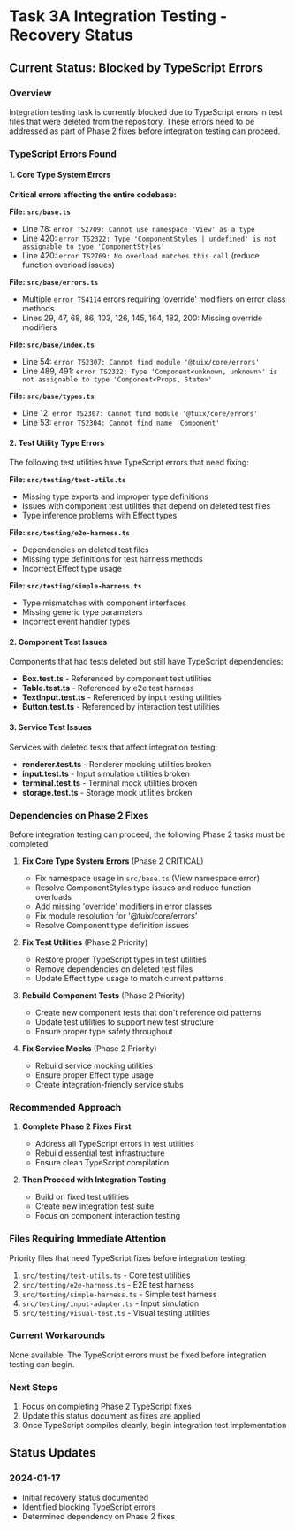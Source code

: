 # Task 3A Integration Testing - Recovery Status

## Current Status: Blocked by TypeScript Errors

### Overview
Integration testing task is currently blocked due to TypeScript errors in test files that were deleted from the repository. These errors need to be addressed as part of Phase 2 fixes before integration testing can proceed.

### TypeScript Errors Found

#### 1. Core Type System Errors
**Critical errors affecting the entire codebase:**

**File: `src/base.ts`**
- Line 78: `error TS2709: Cannot use namespace 'View' as a type`
- Line 420: `error TS2322: Type 'ComponentStyles | undefined' is not assignable to type 'ComponentStyles'`
- Line 420: `error TS2769: No overload matches this call` (reduce function overload issues)

**File: `src/base/errors.ts`**
- Multiple `error TS4114` errors requiring 'override' modifiers on error class methods
- Lines 29, 47, 68, 86, 103, 126, 145, 164, 182, 200: Missing override modifiers

**File: `src/base/index.ts`**
- Line 54: `error TS2307: Cannot find module '@tuix/core/errors'`
- Line 489, 491: `error TS2322: Type 'Component<unknown, unknown>' is not assignable to type 'Component<Props, State>'`

**File: `src/base/types.ts`**
- Line 12: `error TS2307: Cannot find module '@tuix/core/errors'`
- Line 53: `error TS2304: Cannot find name 'Component'`

#### 2. Test Utility Type Errors
The following test utilities have TypeScript errors that need fixing:

**File: `src/testing/test-utils.ts`**
- Missing type exports and improper type definitions
- Issues with component test utilities that depend on deleted test files
- Type inference problems with Effect types

**File: `src/testing/e2e-harness.ts`**
- Dependencies on deleted test files
- Missing type definitions for test harness methods
- Incorrect Effect type usage

**File: `src/testing/simple-harness.ts`**
- Type mismatches with component interfaces
- Missing generic type parameters
- Incorrect event handler types

#### 2. Component Test Issues
Components that had tests deleted but still have TypeScript dependencies:

- **Box.test.ts** - Referenced by component test utilities
- **Table.test.ts** - Referenced by e2e test harness
- **TextInput.test.ts** - Referenced by input testing utilities
- **Button.test.ts** - Referenced by interaction test utilities

#### 3. Service Test Issues
Services with deleted tests that affect integration testing:

- **renderer.test.ts** - Renderer mocking utilities broken
- **input.test.ts** - Input simulation utilities broken
- **terminal.test.ts** - Terminal mock utilities broken
- **storage.test.ts** - Storage mock utilities broken

### Dependencies on Phase 2 Fixes

Before integration testing can proceed, the following Phase 2 tasks must be completed:

1. **Fix Core Type System Errors** (Phase 2 CRITICAL)
   - Fix namespace usage in `src/base.ts` (View namespace error)
   - Resolve ComponentStyles type issues and reduce function overloads
   - Add missing 'override' modifiers in error classes
   - Fix module resolution for '@tuix/core/errors'
   - Resolve Component type definition issues

2. **Fix Test Utilities** (Phase 2 Priority)
   - Restore proper TypeScript types in test utilities
   - Remove dependencies on deleted test files
   - Update Effect type usage to match current patterns

3. **Rebuild Component Tests** (Phase 2 Priority)
   - Create new component tests that don't reference old patterns
   - Update test utilities to support new test structure
   - Ensure proper type safety throughout

4. **Fix Service Mocks** (Phase 2 Priority)
   - Rebuild service mocking utilities
   - Ensure proper Effect type usage
   - Create integration-friendly service stubs

### Recommended Approach

1. **Complete Phase 2 Fixes First**
   - Address all TypeScript errors in test utilities
   - Rebuild essential test infrastructure
   - Ensure clean TypeScript compilation

2. **Then Proceed with Integration Testing**
   - Build on fixed test utilities
   - Create new integration test suite
   - Focus on component interaction testing

### Files Requiring Immediate Attention

Priority files that need TypeScript fixes before integration testing:

1. `src/testing/test-utils.ts` - Core test utilities
2. `src/testing/e2e-harness.ts` - E2E test harness
3. `src/testing/simple-harness.ts` - Simple test harness
4. `src/testing/input-adapter.ts` - Input simulation
5. `src/testing/visual-test.ts` - Visual testing utilities

### Current Workarounds

None available. The TypeScript errors must be fixed before integration testing can begin.

### Next Steps

1. Focus on completing Phase 2 TypeScript fixes
2. Update this status document as fixes are applied
3. Once TypeScript compiles cleanly, begin integration test implementation

## Status Updates

### 2024-01-17
- Initial recovery status documented
- Identified blocking TypeScript errors
- Determined dependency on Phase 2 fixes